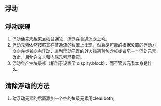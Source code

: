 ## 浮动

## 浮动原理

1. 浮动使元素脱离文档普通流，漂浮在普通流之上的。
2. 浮动元素依然按照其在普通流的位置上出现，然后尽可能的根据设置的浮动方向向左或者向右浮动，直到浮动元素的外边缘遇到包含框或者另一个浮动元素为止，且允许文本和内联元素环绕它。
3. 浮动会产生块级框（相当于设置了 display:block），而不管该元素本身是什么。

## 清除浮动的方法

1. 给浮动元素的后面添加一个空的块级元素用clear:both;